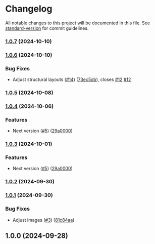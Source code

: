 # Changelog

All notable changes to this project will be documented in this file. See [standard-version](https://github.com/conventional-changelog/standard-version) for commit guidelines.

### [1.0.7](https://github.com/Herm71/jc-eleventy/compare/v1.0.6...v1.0.7) (2024-10-10)

### [1.0.6](https://github.com/Herm71/jc-eleventy/compare/v1.0.5...v1.0.6) (2024-10-10)


### Bug Fixes

* Adjust structural layouts ([#14](https://github.com/Herm71/jc-eleventy/issues/14)) ([73ec5db](https://github.com/Herm71/jc-eleventy/commit/73ec5db664f668b39596d647ee2fee329866f76b)), closes [#12](https://github.com/Herm71/jc-eleventy/issues/12) [#12](https://github.com/Herm71/jc-eleventy/issues/12)

### [1.0.5](https://github.com/Herm71/jc-eleventy/compare/v1.0.4...v1.0.5) (2024-10-08)

### [1.0.4](https://github.com/Herm71/jc-eleventy/compare/v1.0.2...v1.0.4) (2024-10-06)


### Features

* Next version ([#5](https://github.com/Herm71/jc-eleventy/issues/5)) ([29a0000](https://github.com/Herm71/jc-eleventy/commit/29a00007b7a396ee096f465de46cadc8154ccb9d))

### [1.0.3](https://github.com/Herm71/jc-eleventy/compare/v1.0.2...v1.0.3) (2024-10-01)


### Features

* Next version ([#5](https://github.com/Herm71/jc-eleventy/issues/5)) ([29a0000](https://github.com/Herm71/jc-eleventy/commit/29a00007b7a396ee096f465de46cadc8154ccb9d))

### [1.0.2](https://github.com/Herm71/jc-eleventy/compare/v1.0.1...v1.0.2) (2024-09-30)

### [1.0.1](https://github.com/Herm71/jc-eleventy/compare/v1.0.0...v1.0.1) (2024-09-30)


### Bug Fixes

* Adjust images ([#3](https://github.com/Herm71/jc-eleventy/issues/3)) ([81c84aa](https://github.com/Herm71/jc-eleventy/commit/81c84aa8334fb4a5505f9fa88dce069bb0d7a518))

## 1.0.0 (2024-09-28)
